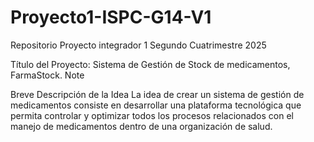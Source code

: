 # Proyecto1-ISPC-G14-V1
Repositorio Proyecto integrador 1 Segundo Cuatrimestre 2025

Título del Proyecto: Sistema de Gestión de Stock de medicamentos, FarmaStock.
Note

Breve Descripción de la Idea
La idea de crear un sistema de gestión de medicamentos consiste en desarrollar una plataforma tecnológica que permita controlar y optimizar todos los procesos relacionados con el manejo de medicamentos dentro de una organización de salud.
